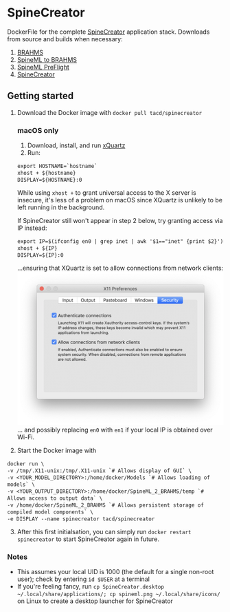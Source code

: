 # SpineCreator
DockerFile for the complete [SpineCreator](http://spineml.github.io/spinecreator/) application stack. Downloads from source and builds when necessary:
1. [BRAHMS](https://github.com/BRAHMS-SystemML/brahms)
2. [SpineML to BRAHMS](https://github.com/SpineML/SpineML_2_BRAHMS)
3. [SpineML PreFlight](https://github.com/SpineML/SpineML_PreFlight)
4. [SpineCreator](https://github.com/SpineML/SpineCreator)

## Getting started
1. Download the Docker image with `docker pull tacd/spinecreator`
   ### macOS only
   1. Download, install, and run [xQuartz](https://www.xquartz.org)
   2. Run:
   ```
   export HOSTNAME=`hostname`
   xhost + ${hostname}
   DISPLAY=${HOSTNAME}:0
   ```
   While using `xhost +` to grant universal access to the X server is insecure, it's less of a problem on macOS since XQuartz is unlikely to be left running in the background.
   
   If SpineCreator still won't appear in step 2 below, try granting access via IP instead:
   ```
   export IP=$(ifconfig en0 | grep inet | awk '$1=="inet" {print $2}')
   xhost + ${IP}
   DISPLAY=${IP}:0
   ```
   …ensuring that XQuartz is set to allow connections from network clients:
   ![](./assets/x11_preferences_security.png)
   … and possibly replacing `en0` with `en1` if your local IP is obtained over Wi-Fi.
     
2. Start the Docker image with
```
docker run \
-v /tmp/.X11-unix:/tmp/.X11-unix `# Allows display of GUI` \
-v <YOUR_MODEL_DIRECTORY>:/home/docker/Models `# Allows loading of models` \
-v <YOUR_OUTPUT_DIRECTORY>:/home/docker/SpineML_2_BRAHMS/temp `# Allows access to output data` \
-v /home/docker/SpineML_2_BRAHMS `# Allows persistent storage of compiled model components` \
-e DISPLAY --name spinecreator tacd/spinecreator
```
3. After this first initialsation, you can simply run `docker restart spinecreator` to start SpineCreator again in future.

### Notes
* This assumes your local UID is 1000 (the default for a single non-root user); check by entering `id $USER` at a terminal
* If you're feeling fancy, run `cp SpineCreator.desktop ~/.local/share/applications/; cp spineml.png ~/.local/share/icons/` on Linux to create a desktop launcher for SpineCreator
